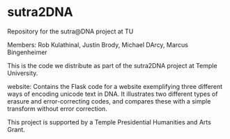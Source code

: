 # sutra2DNA
Repository for the sutra@DNA project at TU

Members: Rob Kulathinal, Justin Brody, Michael DArcy, Marcus Bingenheimer

This is the code we distribute as part of the sutra2DNA project at Temple University.

website: Contains the Flask code for a website exemplifying three different ways of encoding unicode text in DNA. It illustrates two different types of erasure and error-correcting codes, and compares these with a simple transform without error correction.

This project is supported by a Temple Presidential Humanities and Arts Grant.
